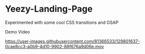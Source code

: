 # Yeezy-Landing-Page
Experimented with some cool CSS transitions and GSAP

Demo Video 


https://user-images.githubusercontent.com/81366533/129801637-0cae8cc3-a0b9-4d10-9902-88f676a9d06e.mov



